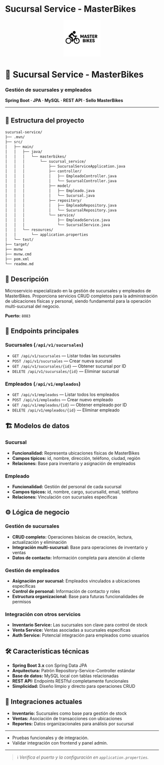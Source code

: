 
# Sucursal Service - MasterBikes

<div align="center">
  <img src="../frontend/images/logos/logo.svg" alt="MasterBikes" width="120"/>
</div>

<h1>🏢 Sucursal Service - MasterBikes</h1>
<h3>Gestión de sucursales y empleados</h3>
<p><b>Spring Boot · JPA · MySQL · REST API · Sello MasterBikes</b></p>

---

## 📁 Estructura del proyecto

```text
sucursal-service/
├── .mvn/
├── src/
│   ├── main/
│   │   ├── java/
│   │   │   └── masterbikes/
│   │   │       └── sucursal_service/
│   │   │           ├── SucursalServiceApplication.java
│   │   │           ├── controller/
│   │   │           │   ├── EmpleadoController.java
│   │   │           │   └── SucursalController.java
│   │   │           ├── model/
│   │   │           │   ├── Empleado.java
│   │   │           │   └── Sucursal.java
│   │   │           ├── repository/
│   │   │           │   ├── EmpleadoRepository.java
│   │   │           │   └── SucursalRepository.java
│   │   │           └── service/
│   │   │               ├── EmpleadoService.java
│   │   │               └── SucursalService.java
│   │   └── resources/
│   │       └── application.properties
│   └── test/
├── target/
├── mvnw
├── mvnw.cmd
├── pom.xml
└── readme.md
```

## 🚦 Descripción

Microservicio especializado en la gestión de sucursales y empleados de MasterBikes. Proporciona servicios CRUD completos para la administración de ubicaciones físicas y personal, siendo fundamental para la operación multi-sucursal del negocio.

**Puerto:** `8083`

## 🔗 Endpoints principales

### Sucursales (`/api/v1/sucursales`)

- `GET /api/v1/sucursales` — Listar todas las sucursales
- `POST /api/v1/sucursales` — Crear nueva sucursal
- `GET /api/v1/sucursales/{id}` — Obtener sucursal por ID
- `DELETE /api/v1/sucursales/{id}` — Eliminar sucursal

### Empleados (`/api/v1/empleados`)

- `GET /api/v1/empleados` — Listar todos los empleados
- `POST /api/v1/empleados` — Crear nuevo empleado
- `GET /api/v1/empleados/{id}` — Obtener empleado por ID
- `DELETE /api/v1/empleados/{id}` — Eliminar empleado

## 🏗️ Modelos de datos

### Sucursal

- **Funcionalidad:** Representa ubicaciones físicas de MasterBikes
- **Campos típicos:** id, nombre, dirección, teléfono, ciudad, región
- **Relaciones:** Base para inventario y asignación de empleados

### Empleado

- **Funcionalidad:** Gestión del personal de cada sucursal
- **Campos típicos:** id, nombre, cargo, sucursalId, email, teléfono
- **Relaciones:** Vinculación con sucursales específicas

## ⚙️ Lógica de negocio

### Gestión de sucursales

- **CRUD completo:** Operaciones básicas de creación, lectura, actualización y eliminación
- **Integración multi-sucursal:** Base para operaciones de inventario y ventas
- **Datos de contacto:** Información completa para atención al cliente

### Gestión de empleados

- **Asignación por sucursal:** Empleados vinculados a ubicaciones específicas
- **Control de personal:** Información de contacto y roles
- **Estructura organizacional:** Base para futuras funcionalidades de permisos

### Integración con otros servicios

- **Inventario Service:** Las sucursales son clave para control de stock
- **Venta Service:** Ventas asociadas a sucursales específicas
- **Auth Service:** Potencial integración para empleados como usuarios

## 🛠️ Características técnicas

- **Spring Boot 3.x** con Spring Data JPA
- **Arquitectura:** Patrón Repository-Service-Controller estándar
- **Base de datos:** MySQL local con tablas relacionadas
- **REST API:** Endpoints RESTful completamente funcionales
- **Simplicidad:** Diseño limpio y directo para operaciones CRUD

## 🔄 Integraciones actuales

- **Inventario:** Sucursales como base para gestión de stock
- **Ventas:** Asociación de transacciones con ubicaciones
- **Reportes:** Datos organizacionales para análisis por sucursal

---
- Pruebas funcionales y de integración.
- Validar integración con frontend y panel admin.

---

> ℹ️ *Verifica el puerto y la configuración en `application.properties`.*



